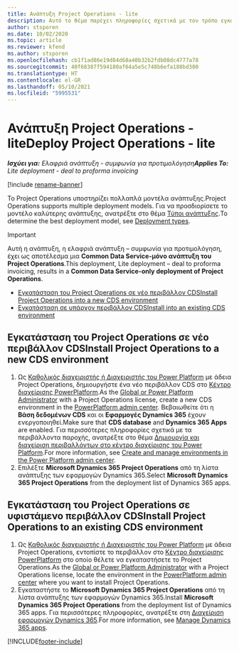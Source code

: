 ```yaml
---
title: Ανάπτυξη Project Operations - lite
description: Αυτό το θέμα παρέχει πληροφορίες σχετικά με τον τρόπο εγκατάστασης της ελαφριάς ανάπτυξη του Project Operations - συμφωνία για προτιμολόγηση.
author: stsporen
ms.date: 10/02/2020
ms.topic: article
ms.reviewer: kfend
ms.author: stsporen
ms.openlocfilehash: cb1f1ad86e19d84d68a40b32b2fdb08dc4777a78
ms.sourcegitcommit: 40f68387f594180af64a5e5c748b6efa188bd300
ms.translationtype: HT
ms.contentlocale: el-GR
ms.lasthandoff: 05/10/2021
ms.locfileid: "5995531"
---
```

# <a name="deploy-project-operations---lite"></a><span data-ttu-id="47735-103">Ανάπτυξη Project Operations - lite</span><span class="sxs-lookup"><span data-stu-id="47735-103">Deploy Project Operations - lite</span></span>

<span data-ttu-id="47735-104">_**Ισχύει για:** Ελαφριά ανάπτυξη - συμφωνία για προτιμολόγηση_</span><span class="sxs-lookup"><span data-stu-id="47735-104">_**Applies To:** Lite deployment - deal to proforma invoicing_</span></span>

[!include [rename-banner](~/includes/cc-data-platform-banner.md)]

<span data-ttu-id="47735-105">Το Project Operations υποστηρίζει πολλαπλά μοντέλα ανάπτυξης.</span><span class="sxs-lookup"><span data-stu-id="47735-105">Project Operations supports multiple deployment models.</span></span> <span data-ttu-id="47735-106">Για να προσδιορίσετε το μοντέλο καλύτερης ανάπτυξης, ανατρέξτε στο θέμα [Τύποι ανάπτυξης](determine-deployment-type.md).</span><span class="sxs-lookup"><span data-stu-id="47735-106">To determine the best deployment model, see [Deployment types](determine-deployment-type.md).</span></span>


> [!IMPORTANT]
> <span data-ttu-id="47735-107">Αυτή η ανάπτυξη, η ελαφριά ανάπτυξη – συμφωνία για προτιμολόγηση, έχει ως αποτέλεσμα μια **Common Data Service-μόνο ανάπτυξη του Project Operations**.</span><span class="sxs-lookup"><span data-stu-id="47735-107">This deployment, Lite deployment – deal to proforma invoicing, results in a **Common Data Service-only deployment of Project Operations**.</span></span>

- [<span data-ttu-id="47735-108">Εγκατάσταση του Project Operations σε νέο περιβάλλον CDS</span><span class="sxs-lookup"><span data-stu-id="47735-108">Install Project Operations into a new CDS environment</span></span>](#new)
- [<span data-ttu-id="47735-109">Εγκατάσταση σε υπάρχον περιβάλλον CDS</span><span class="sxs-lookup"><span data-stu-id="47735-109">Install into an existing CDS environment</span></span>](#existing)



## <a name="install-project-operations-to-a-new-cds-environment"></a><a name="new"></a><span data-ttu-id="47735-110">Εγκατάσταση του Project Operations σε νέο περιβάλλον CDS</span><span class="sxs-lookup"><span data-stu-id="47735-110">Install Project Operations to a new CDS environment</span></span>

1. <span data-ttu-id="47735-111">Ως [Καθολικός διαχειριστής ή Διαχειριστής του Power Platform](/power-platform/admin/global-service-administrators-can-administer-without-license) με άδεια Project Operations, δημιουργήστε ένα νέο περιβάλλον CDS στο [Κέντρο διαχείρισης PowerPlatform](https://admin.powerplatform.com).</span><span class="sxs-lookup"><span data-stu-id="47735-111">As the [Global or Power Platform Administrator](/power-platform/admin/global-service-administrators-can-administer-without-license) with a Project Operations license, create a new CDS environment in the [PowerPlatform admin center](https://admin.powerplatform.com).</span></span> <span data-ttu-id="47735-112">Βεβαιωθείτε ότι η **Βάση δεδομένων CDS** και οι **Εφαρμογές Dynamics 365** έχουν ενεργοποιηθεί.</span><span class="sxs-lookup"><span data-stu-id="47735-112">Make sure that **CDS database** and **Dynamics 365 Apps** are enabled.</span></span> <span data-ttu-id="47735-113">Για περισσότερες πληροφορίες σχετικά με τα περιβάλλοντα παροχής, ανατρέξτε στο θέμα [Δημιουργία και διαχείριση περιβαλλόντων στο κέντρο διαχείρισης του Power Platform](/power-platform/admin/create-environment#create-an-environment-in-the-power-platform-admin-center).</span><span class="sxs-lookup"><span data-stu-id="47735-113">For more information, see [Create and manage environments in the Power Platform admin center](/power-platform/admin/create-environment#create-an-environment-in-the-power-platform-admin-center).</span></span>
2. <span data-ttu-id="47735-114">Επιλέξτε **Microsoft Dynamics 365 Project Operations** από τη λίστα ανάπτυξης των εφαρμογών Dynamics 365.</span><span class="sxs-lookup"><span data-stu-id="47735-114">Select **Microsoft Dynamics 365 Project Operations** from the deployment list of Dynamics 365 apps.</span></span>


## <a name="install-project-operations-to-an-existing-cds-environment"></a><a name="existing"></a><span data-ttu-id="47735-115">Εγκατάσταση του Project Operations σε υφιστάμενο περιβάλλον CDS</span><span class="sxs-lookup"><span data-stu-id="47735-115">Install Project Operations to an existing CDS environment</span></span>

1. <span data-ttu-id="47735-116">Ως [Καθολικός διαχειριστής ή Διαχειριστής του Power Platform](/power-platform/admin/global-service-administrators-can-administer-without-license) με άδεια Project Operations, εντοπίστε το περιβάλλον στο [Κέντρο διαχείρισης PowerPlatform](https://admin.powerplatform.com) στο οποίο θέλετε να εγκαταστήσετε το Project Operations.</span><span class="sxs-lookup"><span data-stu-id="47735-116">As the [Global or Power Platform Administrator](/power-platform/admin/global-service-administrators-can-administer-without-license) with a Project Operations license, locate the environment in the [PowerPlatform admin center](https://admin.powerplatform.com) where you want to install Project Operations.</span></span>
2. <span data-ttu-id="47735-117">Εγκαταστήστε το **Microsoft Dynamics 365 Project Operations** από τη λίστα ανάπτυξης των εφαρμογών Dynamics 365.</span><span class="sxs-lookup"><span data-stu-id="47735-117">Install **Microsoft Dynamics 365 Project Operations** from the deployment list of Dynamics 365 apps.</span></span> <span data-ttu-id="47735-118">Για περισσότερες πληροφορίες, ανατρέξτε στη [Διαχείριση εφαρμογών Dynamics 365](/power-platform/admin/manage-apps).</span><span class="sxs-lookup"><span data-stu-id="47735-118">For more information, see [Manage Dynamics 365 apps](/power-platform/admin/manage-apps).</span></span>




[!INCLUDE[footer-include](../includes/footer-banner.md)]
